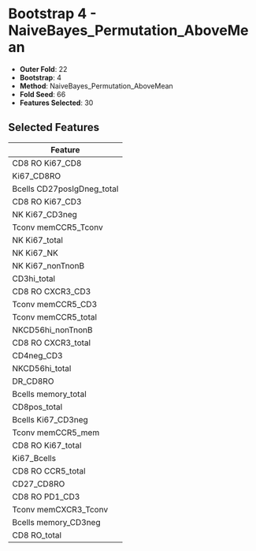 # Bootstrap 4 - NaiveBayes_Permutation_AboveMean

- **Outer Fold**: 22
- **Bootstrap**: 4
- **Method**: NaiveBayes_Permutation_AboveMean
- **Fold Seed**: 66
- **Features Selected**: 30

## Selected Features

| Feature |
|---------|
| CD8 RO Ki67_CD8 |
| Ki67_CD8RO |
| Bcells CD27posIgDneg_total |
| CD8  RO Ki67_CD3 |
| NK Ki67_CD3neg |
| Tconv memCCR5_Tconv |
| NK Ki67_total |
| NK Ki67_NK |
| NK Ki67_nonTnonB |
| CD3hi_total |
| CD8 RO CXCR3_CD3 |
| Tconv memCCR5_CD3 |
| Tconv memCCR5_total |
| NKCD56hi_nonTnonB |
| CD8 RO CXCR3_total |
| CD4neg_CD3 |
| NKCD56hi_total |
| DR_CD8RO |
| Bcells memory_total |
| CD8pos_total |
| Bcells Ki67_CD3neg |
| Tconv memCCR5_mem |
| CD8 RO Ki67_total |
| Ki67_Bcells |
| CD8 RO CCR5_total |
| CD27_CD8RO |
| CD8 RO PD1_CD3 |
| Tconv memCXCR3_Tconv |
| Bcells memory_CD3neg |
| CD8 RO_total |
